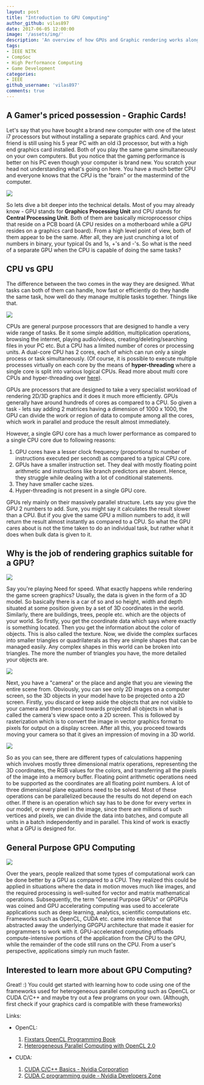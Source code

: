 ```yaml
---
layout: post
title: "Introduction to GPU Computing"
author_github: vilas897
date: 2017-06-05 12:00:00
image: '/assets/img/'
description: 'An overview of how GPUs and Graphic rendering works along with an introduction to GPGPUs'
tags:
- IEEE NITK
- CompSoc
- High Performance Computing
- Game Development
categories:
- IEEE
github_username: 'vilas897'
comments: true
---
```

## A Gamer's priced possession - Graphic Cards!

Let's say that you have bought a brand new computer with one of the latest i7 processors but without installing a separate graphics card. And your friend is still using his 5 year PC with an old i3 processor, but with a high end graphics card installed. Both of you play the same game simultaneously on your own computers. But you notice that the gaming performance is better on his PC even though your computer is brand new. You scratch your head not understanding what's going on here. You have a much better CPU and everyone knows that the CPU is the "brain" or the mastermind of the computer.

<img src="/blog/assets/img/gpu.jpg" align="middle">

So lets dive a bit deeper into the technical details. Most of you may already know - GPU stands for **Graphics Processing Unit** and CPU stands for **Central Processing Unit**. Both of them are basically microprocessor chips that reside on a PCB board (A CPU resides on a motherboard while a GPU resides on a graphics card board). From a high level point of view, both of them appear to be the same. After all, they are just crunching a lot of numbers in binary, your typical 0s and 1s, +'s and -'s. So what is the need of a separate GPU when the CPU is capable of doing the same tasks?

## CPU vs GPU

The difference between the two comes in the way they are designed. What tasks can both of them can handle, how fast or efficiently do they handle the same task, how well do they manage multiple tasks together. Things like that.

<img src="/blog/assets/img/cpu_vs_gpu.png" align="middle">

CPUs are general purpose processors that are designed to handle a very wide range of tasks. Be it some simple addition, multiplication operations, browsing the internet, playing audio/videos, creating/deleting/searching files in your PC etc. But a CPU has a limited number of cores or processing units. A dual-core CPU has 2 cores, each of which can run only a single process or task simultaneously. (Of course, it is possible to execute multiple processes virtually on each core by the means of **hyper-threading** where a single core is split into various logical CPUs. Read more about multi core CPUs and hyper-threading over [here](https://www.howtogeek.com/194756/cpu-basics-multiple-cpus-cores-and-hyper-threading-explained/)).

GPUs are processors that are designed to take a very specialist workload of rendering 2D/3D graphics and it does it much more efficiently. GPUs generally have around hundreds of cores as compared to a CPU. So given a task - lets say adding 2 matrices having a dimension of 1000 x 1000, the GPU can divide the work or region of data to compute among all the cores, which work in parallel and produce the result almost immediately.

However, a single GPU core has a much lower performance as compared to a single CPU core due to following reasons:
1. GPU cores have a lesser clock frequency (proportional to number of instructions executed per second) as compared to a typical CPU core.
2. GPUs have a smaller instruction set. They deal with mostly floating point arithmetic and instructions like branch predictors are absent. Hence, they struggle while dealing with a lot of conditional statements.
3. They have smaller cache sizes.
4. Hyper-threading is not present in a single GPU core.

GPUs rely mainly on their massively parallel structure. Lets say you give the GPU 2 numbers to add. Sure, you might say it calculates the result slower than a CPU. But if you give the same GPU a million numbers to add, it will return the result almost instantly as compared to a CPU. So what the GPU cares about is not the time taken to do an individual task, but rather what it does when bulk data is given to it.  

## Why is the job of rendering graphics suitable for a GPU?

<img src="/blog/assets/img/nfs.jpg" align="middle">

 Say you're playing Need for speed. What exactly happens while rendering the game screen graphics? Usually, the data is given in the form of a 3D model. So basically there is a car of so and so height, width and depth situated at some position given by a set of 3D coordinates in the world. Similarly, there are buildings, trees, people etc. which are the objects of your world. So firstly, you get the coordinate data which says where exactly is something located. Then you get the information about the color of objects. This is also called the texture. Now, we divide the complex surfaces into smaller triangles or quadrilaterals as they are simple shapes that can be managed easily. Any complex shapes in this world can be broken into triangles. The more the number of triangles you have, the more detailed your objects are.

<img src="/blog/assets/img/rabbit.png" align="middle">

 Next, you have a "camera" or the place and angle that you are viewing the entire scene from. Obviously, you can see only 2D images on a computer screen, so the 3D objects in your model have to be projected onto a 2D screen. Firstly, you discard or keep aside the objects that are not visible to your camera and then proceed towards projected all objects in what is called the camera's view space onto a 2D screen. This is followed by rasterization which is to convert the image in vector graphics format to pixels for output on a display screen. After all this, you proceed towards moving your camera so that it gives an impression of moving in a 3D world.

<img src="/blog/assets/img/3d_2d.png" align="middle">

So as you can see, there are different types of calculations happening which involves mostly three dimensional matrix operations, representing the 3D coordinates, the RGB values for the colors, and transferring all the pixels of the image into a memory buffer. Floating point arithmetic operations need to be supported as the coordinates are all floating point numbers. A lot of three dimensional plane equations need to be solved. Most of these operations can be parallelized because the results do not depend on each other. If there is an operation which say has to be done for every vertex in our model, or every pixel in the image, since there are millions of such vertices and pixels, we can divide the data into batches, and compute all units in a batch independently and in parallel. This kind of work is exactly what a GPU is designed for.

## General Purpose GPU Computing

<img src="/blog/assets/img/gpu_accel.png" align = "middle">

Over the years, people realized that some types of computational work can be done better by a GPU as compared to a CPU. They realized this could be applied in situations where the data in motion moves much like images, and the required processing is well-suited for vector and matrix mathematical operations. Subsequently, the term "General Purpose GPUs" or GPGPUs was coined and GPU accelerating computing was used to accelerate applications such as deep learning, analytics, scientific computations etc. Frameworks such as OpenCL, CUDA etc. came into existence that abstracted away the underlying GPGPU architecture that made it easier for programmers to work with it. GPU-accelerated computing offloads compute-intensive portions of the application from the CPU to the GPU, while the remainder of the code still runs on the CPU. From a user's perspective, applications simply run much faster.

## Interested to learn more about GPU Computing?

Great! :) You could get started with learning how to code using one of the frameworks used for heterogeneous parallel computing such as OpenCL or CUDA C/C++ and maybe try out a few programs on your own. (Although, first check if your graphics card is compatible with these frameworks)

Links:
* OpenCL:
    1. [Fixstars OpenCL Programming Book](https://www.fixstars.com/en/opencl/book/)
    2. [Heterogeneous Parallel Computing with OpenCL 2.0](http://www.dahlan.id/files/ebooks2/2015%203rd%20Heterogeneous%20Computing%20with%20OpenCL%202.0.pdf)

* CUDA:
    1. [CUDA C/C++ Basics - Nvidia Corporation](http://www.nvidia.com/docs/io/116711/sc11-cuda-c-basics.pdf)
    2. [CUDA C programming guide - Nvidia Developers Zone](http://docs.nvidia.com/cuda/cuda-c-programming-guide/#axzz4j3ZskSHg)

